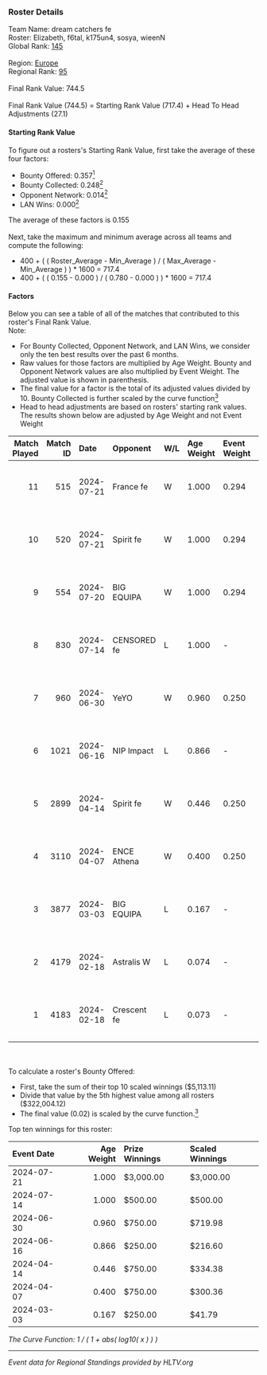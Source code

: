 ### Roster Details<br />
Team Name: dream catchers fe<br />
Roster: Elizabeth, f6tal, k175un4, sosya, wieenN<br />
Global Rank: [145](../standings_global.md)<br />
<br />
Region: [Europe]( ../standings_europe.md)<br />
Regional Rank: [95]( ../standings_europe.md)<br />
<br />
Final Rank Value:  744.5<br />
<br />
Final Rank Value (744.5) = Starting Rank Value (717.4) + Head To Head Adjustments (27.1)<br />

#### Starting Rank Value<br />
To figure out a rosters's Starting Rank Value, first take the average of these four factors:<br />
- Bounty Offered: 0.357[<sup>1</sup>](#table2)
- Bounty Collected: 0.248[<sup>2</sup>](#table1)
- Opponent Network: 0.014[<sup>2</sup>](#table1)
- LAN Wins: 0.000[<sup>2</sup>](#table1)

The average of these factors is 0.155<br />
<br />
Next, take the maximum and minimum average across all teams and compute the following:<br />
- 400 + ( ( Roster_Average - Min_Average ) / ( Max_Average - Min_Average ) ) * 1600 = 717.4
- 400 + ( ( 0.155 - 0.000 ) / ( 0.780 - 0.000 ) ) * 1600 = 717.4


#### Factors<br />
Below you can see a table of all of the matches that contributed to this roster's Final Rank Value.<br />
Note:<br />

- For Bounty Collected, Opponent Network, and LAN Wins, we consider only the ten best results over the past 6 months.
- Raw values for those factors are multiplied by Age Weight. Bounty and Opponent Network values are also multiplied by Event Weight. The adjusted value is shown in parenthesis.
- The final value for a factor is the total of its adjusted values divided by 10. Bounty Collected is further scaled by the curve function[<sup>3</sup>](#curveFunction)
- Head to head adjustments are based on rosters' starting rank values. The results shown below are adjusted by Age Weight and not Event Weight
<span id="table1"></span><br />


| Match Played | Match ID | Date       | Opponent    | W/L | Age Weight | Event Weight | Bounty Collected | Opponent Network | LAN Wins  | H2H Adj. | Roster                                   |
| -: | -: | :- | :- | :- | :- | :- | :- | :- | :- | -: | :- |
|           11 |      515 | 2024-07-21 | France fe   | W   | 1.000      | 0.294        | 0.006 (0.002)    | 0.117 (0.035)    | 0 (0.000) |    13.44 | Elizabeth, f6tal, k175un4, sosya, wieenN |
|           10 |      520 | 2024-07-21 | Spirit fe   | W   | 1.000      | 0.294        | 0.005 (0.001)    | 0.139 (0.041)    | 0 (0.000) |    11.64 | Elizabeth, f6tal, k175un4, sosya, wieenN |
|            9 |      554 | 2024-07-20 | BIG EQUIPA  | W   | 1.000      | 0.294        | 0.017 (0.005)    | 0.147 (0.043)    | 0 (0.000) |    18.16 | Elizabeth, f6tal, k175un4, sosya, wieenN |
|            8 |      830 | 2024-07-14 | CENSORED fe | L   | 1.000      | -            | -                | -                | -         |   -15.96 | Elizabeth, f6tal, k175un4, t4tty, wieenN |
|            7 |      960 | 2024-06-30 | YeYO        | W   | 0.960      | 0.250        | 0.001 (0.000)    | 0.000 (0.000)    | 0 (0.000) |     7.67 | Elizabeth, f6tal, k175un4, sosya, wieenN |
|            6 |     1021 | 2024-06-16 | NIP Impact  | L   | 0.866      | -            | -                | -                | -         |   -13.43 | k175un4, sosya, Stormy, unknxwn, wieenN  |
|            5 |     2899 | 2024-04-14 | Spirit fe   | W   | 0.446      | 0.250        | 0.005 (0.001)    | 0.139 (0.015)    | 0 (0.000) |     5.70 | k175un4, sosya, Stormy, trigusha, wieenN |
|            4 |     3110 | 2024-04-07 | ENCE Athena | W   | 0.400      | 0.250        | 0.002 (0.000)    | 0.034 (0.003)    | 0 (0.000) |     4.92 | k175un4, sosya, Stormy, trigusha, wieenN |
|            3 |     3877 | 2024-03-03 | BIG EQUIPA  | L   | 0.167      | -            | -                | -                | -         |    -2.23 | k175un4, sosya, Stormy, trigusha, wieenN |
|            2 |     4179 | 2024-02-18 | Astralis W  | L   | 0.074      | -            | -                | -                | -         |    -1.47 | k175un4, mikeri, sosya, Stormy, wieenN   |
|            1 |     4183 | 2024-02-18 | Crescent fe | L   | 0.073      | -            | -                | -                | -         |    -1.33 | k175un4, mikeri, sosya, Stormy, wieenN   |

<br />
<span id="table2"></span><br />
To calculate a roster's Bounty Offered:<br />

- First, take the sum of their top 10 scaled winnings ($5,113.11)
- Divide that value by the 5th highest value among all rosters ($322,004.12)
- The final value (0.02) is scaled by the curve function.[<sup>3</sup>](#curveFunction)

Top ten winnings for this roster:<br />

| Event Date | Age Weight | Prize Winnings | Scaled Winnings |
| :- | -: | :- | :- |
| 2024-07-21 |      1.000 | $3,000.00      | $3,000.00       |
| 2024-07-14 |      1.000 | $500.00        | $500.00         |
| 2024-06-30 |      0.960 | $750.00        | $719.98         |
| 2024-06-16 |      0.866 | $250.00        | $216.60         |
| 2024-04-14 |      0.446 | $750.00        | $334.38         |
| 2024-04-07 |      0.400 | $750.00        | $300.36         |
| 2024-03-03 |      0.167 | $250.00        | $41.79          |


<span id="curveFunction"></span>_The Curve Function: 1 / ( 1 + abs( log10( x ) ) )_<br />

---
_Event data for Regional Standings provided by HLTV.org_<br />

